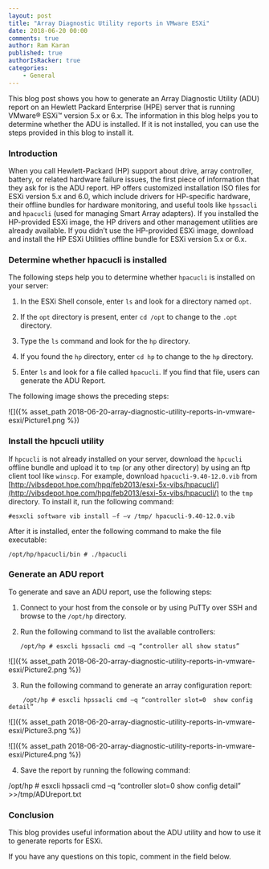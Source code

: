 ```yaml
---
layout: post
title: "Array Diagnostic Utility reports in VMware ESXi"
date: 2018-06-20 00:00
comments: true
author: Ram Karan
published: true
authorIsRacker: true
categories:
    - General
---
```


This blog post shows you how to generate an Array Diagnostic Utility (ADU)
report on an Hewlett Packard Enterprise (HPE) server that is running VMware&reg;
ESXi&trade; version 5.x or 6.x. The information in this blog helps you to
determine whether the ADU is installed. If it is not installed, you can use the
steps provided in this blog to install it.


<!-- more -->

### Introduction

When you call Hewlett-Packard (HP) support about drive, array controller,
battery, or related hardware failure issues, the first piece of information
that they ask for is the ADU report. HP offers customized installation ISO files
for ESXi version 5.x and 6.0, which include drivers for HP-specific hardware,
their offline bundles for hardware monitoring, and useful tools like ``hpssacli``
and ``hpacucli`` (used for managing Smart Array adapters). If you installed the
HP-provided ESXi image, the HP drivers and other management utilities are
already available. If you didn’t use the HP-provided ESXi image, download
and install the HP ESXi Utilities offline bundle for ESXi version 5.x or 6.x.


### Determine whether hpacucli is installed

The following steps help you to determine whether ``hpacucli`` is installed on your
server:

1.	In the ESXi Shell console, enter ``ls`` and look for a directory named ``opt``.

2.	If the ``opt`` directory is present, enter ``cd /opt`` to change to the
   ``.opt`` directory.

3.	Type the ``ls`` command and look for the ``hp`` directory.

4.	If you found the ``hp`` directory, enter ``cd hp`` to change to the ``hp``
   directory.

5.	Enter ``ls`` and look for a file called ``hpacucli``.  If you find that file,
   users can generate the ADU Report.

The following image shows the preceding steps:

![]({% asset_path 2018-06-20-array-diagnostic-utility-reports-in-vmware-esxi/Picture1.png %})

### Install the hpcucli utility

If ``hpcucli`` is not already installed on your server, download the ``hpcucli``
offline bundle and upload it to ``tmp`` (or any other directory) by using an ftp
client tool like ``winscp``. For example, download ``hpacucli-9.40-12.0.vib`` from
[http://vibsdepot.hpe.com/hpq/feb2013/esxi-5x-vibs/hpacucli/](http://vibsdepot.hpe.com/hpq/feb2013/esxi-5x-vibs/hpacucli/)
to the ``tmp`` directory. To install it, run the following command:

    #esxcli software vib install –f –v /tmp/ hpacucli-9.40-12.0.vib

After it is installed, enter the following command to make the file executable:

    /opt/hp/hpacucli/bin # ./hpacucli

### Generate an ADU report


To generate and save an ADU report, use the following steps:

1.	Connect to your host from the console or by using PuTTy over SSH and browse
   to the ``/opt/hp`` directory.

2.	Run the following command to list the available controllers:

        /opt/hp # esxcli hpssacli cmd –q “controller all show status”

   ![]({% asset_path 2018-06-20-array-diagnostic-utility-reports-in-vmware-esxi/Picture2.png %})

<ol start=3>
  <li>Run the following command to generate an array configuration report:</li>
</ol>

        /opt/hp # esxcli hpssacli cmd –q “controller slot=0  show config detail”

![]({% asset_path 2018-06-20-array-diagnostic-utility-reports-in-vmware-esxi/Picture3.png %})

![]({% asset_path 2018-06-20-array-diagnostic-utility-reports-in-vmware-esxi/Picture4.png %})

<ol start=4>
   <li>Save the report by running the following command:</i>
</ol>
        /opt/hp # esxcli hpssacli cmd –q “controller slot=0  show config detail” >>/tmp/ADUreport.txt

### Conclusion

This blog provides useful information about the ADU utility and how to use it to
generate reports for ESXi.

If you have any questions on this topic, comment in the field below.
